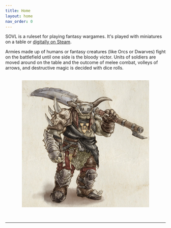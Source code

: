 ```yaml
---
title: Home
layout: home
nav_order: 0
---
```

<link rel="stylesheet" href="style.css">


SOVL is a ruleset for playing fantasy wargames. It's played with miniatures on a table or [digitally on Steam]. 

Armies made up of humans or fantasy creatures (like Orcs or Dwarves) fight on the battlefield until one side is the bloody victor. Units of soldiers are moved around on the table and the outcome of melee combat, volleys of arrows, and destructive magic is decided with dice rolls.

<br />
<img style="display: block; margin: 0 auto;" src="assets/images/warchief.png" width="400" >
<br />
<br />

----

[digitally on Steam]: https://store.steampowered.com/app/1870300/SOVL
